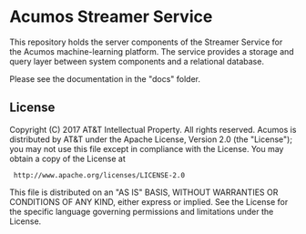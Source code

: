 # Acumos Streamer Service

This repository holds the server components of the Streamer Service
for the Acumos machine-learning platform.  The service provides a storage and query
layer between system components and a relational database.

Please see the documentation in the "docs" folder.

## License

Copyright (C) 2017 AT&T Intellectual Property. All rights reserved.
Acumos is distributed by AT&T under the Apache License, Version 2.0 (the "License");
you may not use this file except in compliance with the License. You may obtain a copy of the License at

     http://www.apache.org/licenses/LICENSE-2.0

This file is distributed on an "AS IS" BASIS, WITHOUT WARRANTIES OR CONDITIONS OF ANY KIND, either 
express or implied.  See the License for the specific language governing permissions and limitations 
under the License.